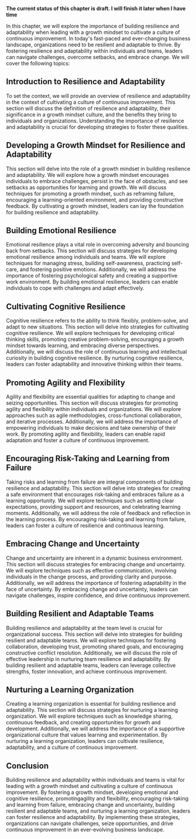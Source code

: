 **The current status of this chapter is draft. I will finish it later when I have time**

In this chapter, we will explore the importance of building resilience and adaptability when leading with a growth mindset to cultivate a culture of continuous improvement. In today's fast-paced and ever-changing business landscape, organizations need to be resilient and adaptable to thrive. By fostering resilience and adaptability within individuals and teams, leaders can navigate challenges, overcome setbacks, and embrace change. We will cover the following topics:

Introduction to Resilience and Adaptability
-------------------------------------------

To set the context, we will provide an overview of resilience and adaptability in the context of cultivating a culture of continuous improvement. This section will discuss the definition of resilience and adaptability, their significance in a growth mindset culture, and the benefits they bring to individuals and organizations. Understanding the importance of resilience and adaptability is crucial for developing strategies to foster these qualities.

Developing a Growth Mindset for Resilience and Adaptability
-----------------------------------------------------------

This section will delve into the role of a growth mindset in building resilience and adaptability. We will explore how a growth mindset encourages individuals to embrace challenges, persist in the face of obstacles, and see setbacks as opportunities for learning and growth. We will discuss techniques for promoting a growth mindset, such as reframing failure, encouraging a learning-oriented environment, and providing constructive feedback. By cultivating a growth mindset, leaders can lay the foundation for building resilience and adaptability.

Building Emotional Resilience
-----------------------------

Emotional resilience plays a vital role in overcoming adversity and bouncing back from setbacks. This section will discuss strategies for developing emotional resilience among individuals and teams. We will explore techniques for managing stress, building self-awareness, practicing self-care, and fostering positive emotions. Additionally, we will address the importance of fostering psychological safety and creating a supportive work environment. By building emotional resilience, leaders can enable individuals to cope with challenges and adapt effectively.

Cultivating Cognitive Resilience
--------------------------------

Cognitive resilience refers to the ability to think flexibly, problem-solve, and adapt to new situations. This section will delve into strategies for cultivating cognitive resilience. We will explore techniques for developing critical thinking skills, promoting creative problem-solving, encouraging a growth mindset towards learning, and embracing diverse perspectives. Additionally, we will discuss the role of continuous learning and intellectual curiosity in building cognitive resilience. By nurturing cognitive resilience, leaders can foster adaptability and innovative thinking within their teams.

Promoting Agility and Flexibility
---------------------------------

Agility and flexibility are essential qualities for adapting to change and seizing opportunities. This section will discuss strategies for promoting agility and flexibility within individuals and organizations. We will explore approaches such as agile methodologies, cross-functional collaboration, and iterative processes. Additionally, we will address the importance of empowering individuals to make decisions and take ownership of their work. By promoting agility and flexibility, leaders can enable rapid adaptation and foster a culture of continuous improvement.

Encouraging Risk-Taking and Learning from Failure
-------------------------------------------------

Taking risks and learning from failure are integral components of building resilience and adaptability. This section will delve into strategies for creating a safe environment that encourages risk-taking and embraces failure as a learning opportunity. We will explore techniques such as setting clear expectations, providing support and resources, and celebrating learning moments. Additionally, we will address the role of feedback and reflection in the learning process. By encouraging risk-taking and learning from failure, leaders can foster a culture of resilience and continuous learning.

Embracing Change and Uncertainty
--------------------------------

Change and uncertainty are inherent in a dynamic business environment. This section will discuss strategies for embracing change and uncertainty. We will explore techniques such as effective communication, involving individuals in the change process, and providing clarity and purpose. Additionally, we will address the importance of fostering adaptability in the face of uncertainty. By embracing change and uncertainty, leaders can navigate challenges, inspire confidence, and drive continuous improvement.

Building Resilient and Adaptable Teams
--------------------------------------

Building resilience and adaptability at the team level is crucial for organizational success. This section will delve into strategies for building resilient and adaptable teams. We will explore techniques for fostering collaboration, developing trust, promoting shared goals, and encouraging constructive conflict resolution. Additionally, we will discuss the role of effective leadership in nurturing team resilience and adaptability. By building resilient and adaptable teams, leaders can leverage collective strengths, foster innovation, and achieve continuous improvement.

Nurturing a Learning Organization
---------------------------------

Creating a learning organization is essential for building resilience and adaptability. This section will discuss strategies for nurturing a learning organization. We will explore techniques such as knowledge sharing, continuous feedback, and creating opportunities for growth and development. Additionally, we will address the importance of a supportive organizational culture that values learning and experimentation. By nurturing a learning organization, leaders can cultivate resilience, adaptability, and a culture of continuous improvement.

Conclusion
----------

Building resilience and adaptability within individuals and teams is vital for leading with a growth mindset and cultivating a culture of continuous improvement. By fostering a growth mindset, developing emotional and cognitive resilience, promotingagility and flexibility, encouraging risk-taking and learning from failure, embracing change and uncertainty, building resilient and adaptable teams, and nurturing a learning organization, leaders can foster resilience and adaptability. By implementing these strategies, organizations can navigate challenges, seize opportunities, and drive continuous improvement in an ever-evolving business landscape.
